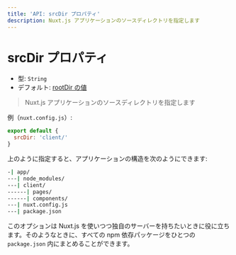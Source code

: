 ```yaml
---
title: 'API: srcDir プロパティ'
description: Nuxt.js アプリケーションのソースディレクトリを指定します
---
```


# srcDir プロパティ

- 型: `String`
- デフォルト: [rootDir の値](/api/configuration-rootdir)

> Nuxt.js アプリケーションのソースディレクトリを指定します

例（`nuxt.config.js`）:

```js
export default {
  srcDir: 'client/'
}
```

上のように指定すると、アプリケーションの構造を次のようにできます:

```bash
-| app/
---| node_modules/
---| client/
------| pages/
------| components/
---| nuxt.config.js
---| package.json
```

このオプションは Nuxt.js を使いつつ独自のサーバーを持ちたいときに役に立ちます。そのようなときに、すべての npm 依存パッケージをひとつの `package.json` 内にまとめることができます。
